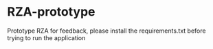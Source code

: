 # RZA-prototype
Prototype RZA for feedback, please install the requirements.txt before trying to run the application
